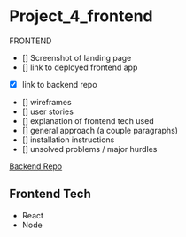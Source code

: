 # Project_4_frontend

FRONTEND
- [] Screenshot of landing page
- [] link to deployed frontend app
- [x] link to backend repo
- [] wireframes
- [] user stories
- [] explanation of frontend tech used
- [] general approach (a couple paragraphs)
- [] installation instructions
- [] unsolved problems / major hurdles

[Backend Repo](https://github.com/ecguerra/Project_4_backend)

## Frontend Tech
* React
* Node
